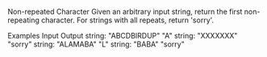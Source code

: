 Non-repeated Character
Given an arbitrary input string, return the first non-repeating character. For strings with all repeats, return 'sorry'.

Examples
Input	Output
string:
"ABCDBIRDUP"	"A"
string:
"XXXXXXX"	"sorry"
string:
"ALAMABA"	"L"
string:
"BABA"	"sorry"

